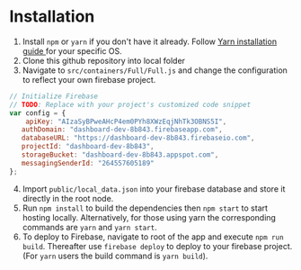 # Installation 

1. Install `npm` or `yarn` if you don't have it already. Follow <a href = "https://yarnpkg.com/lang/en/docs/install/">Yarn installation guide </a> for your specific OS.
2. Clone this github repository into local folder
3. Navigate to `src/containers/Full/Full.js` and change the configuration to reflect your own firebase project. 

```javascript
// Initialize Firebase
// TODO: Replace with your project's customized code snippet
var config = {    
    apiKey: "AIzaSyBPweAHcP4em0PYh8XWzEqjNhTk3OBNS5I",
   authDomain: "dashboard-dev-8b843.firebaseapp.com", 
   databaseURL: "https://dashboard-dev-8b843.firebaseio.com", 
   projectId: "dashboard-dev-8b843",  
   storageBucket: "dashboard-dev-8b843.appspot.com",  
   messagingSenderId: "264557605189" 
};
```
4. Import `public/local_data.json` into your firebase database and store it directly in the root node. 
5. Run `npm install` to build the dependencies then `npm start` to start hosting locally. Alternatively, for those using yarn the corresponding commands are `yarn` and `yarn start`. 
6. To deploy to Firebase, navigate to root of the app and execute `npm run build`. Thereafter use `firebase deploy` to deploy to your firebase project. (For `yarn` users the build command is `yarn build`). 


